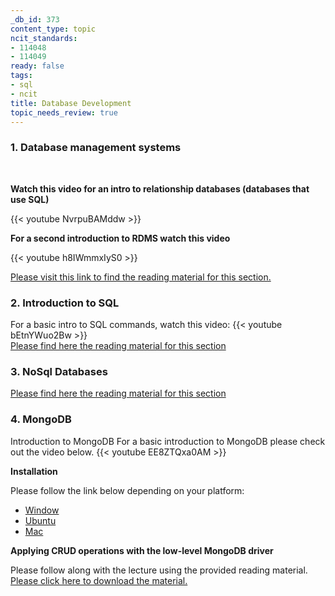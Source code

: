 ```yaml
---
_db_id: 373
content_type: topic
ncit_standards:
- 114048
- 114049
ready: false
tags:
- sql
- ncit
title: Database Development
topic_needs_review: true
---
```


### 1. Database management systems
<br/>

**Watch this video for an intro to relationship databases (databases that use SQL)**

{{< youtube NvrpuBAMddw >}}
<br/>

**For a second introduction to RDMS watch this video**

{{< youtube h8IWmmxIyS0 >}}
<br/>

[Please visit this link to find the reading material for this section.](https://docs.google.com/presentation/d/1dMScjMotTkmfCypnV4eFmb5OQTIQaWXe3CL-Tr1ZHuc/edit?usp=sharing)
<br/>
### 2. Introduction to SQL
For a basic intro to SQL commands, watch this video:
{{< youtube bEtnYWuo2Bw >}} 
<br/>
[Please find here the reading material for this section](https://umuzi.gnomio.com/pluginfile.php/5047/mod_book/chapter/3565/Introduction%20to%20SQL.pdf)

### 3. NoSql Databases
[Please find here the reading material for this section](https://umuzi.gnomio.com/pluginfile.php/5047/mod_book/chapter/3566/NoSql%20presentation.pdf)

### 4. MongoDB
Introduction to MongoDB
For a basic introduction to MongoDB please check out the video below.
{{< youtube EE8ZTQxa0AM >}}

**Installation**

Please follow the link below depending on your platform:

 - [Window](https://docs.mongodb.com/manual/tutorial/install-mongodb-on-windows/)
 - [Ubuntu](https://docs.mongodb.com/manual/tutorial/install-mongodb-on-ubuntu/)
 - [Mac](https://docs.mongodb.com/manual/tutorial/install-mongodb-on-os-x/)

**Applying CRUD operations with the low-level MongoDB driver**

Please follow along with the lecture using the provided reading material. [Please click here to download the material.](https://umuzi.gnomio.com/pluginfile.php/5047/mod_book/chapter/3567/Node%20Craftsman.pdf)